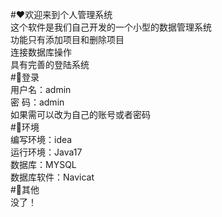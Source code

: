 #♥欢迎来到个人管理系统  
	这个软件是我们自己开发的一个小型的数据管理系统  
	功能只有添加项目和删除项目  
	连接数据库操作  
	具有完善的登陆系统  
#📕登录  
	用户名：admin  
	密  码：admin  
如果需可以改为自己的账号或者密码  
#🌳环境  
	编写环境：idea  
	运行环境：Java17  
	数据库：MYSQL  
	数据库软件：Navicat  
#🐎其他  
	没了！  
